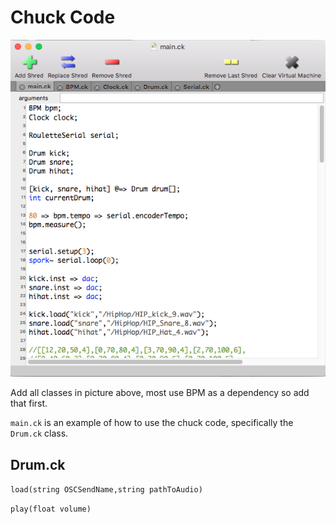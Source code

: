 # Chuck Code
<p align="center">
  <img src="https://github.com/organnoise/Roulette/blob/master/chuck/rouletteSetup.png">
</p>

Add all classes in picture above, most use BPM as a dependency so add that first.

```main.ck``` is an example of how to use the chuck code, specifically the ```Drum.ck``` class. 

## Drum.ck
```load(string OSCSendName,string pathToAudio)```

```play(float volume)```
